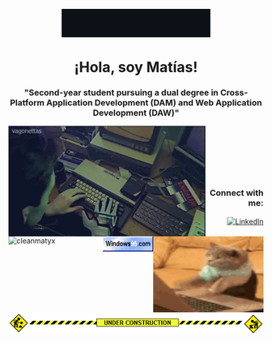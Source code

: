 <!-- Saludo inicial -->
<p align="center">
  <img src="images/saludo_github.gif" alt="Saludo GitHub">
</p>

<!-- Descripción breve -->
<h1 align="center">¡Hola, soy Matías!</h1>
<h3 align="center">
  "Second-year student pursuing a dual degree in Cross-Platform Application Development (DAM) and Web Application Development (DAW)"
</h3>

<!-- Imágenes ilustrativas con layout original -->
<div align="center">
  <img align="left" src="images/hackerman.gif" alt="Lo que creen que hago">
  <img align="right" src="images/cat-typing.gif" alt="Lo que realmente hago" width="218" height="150">
  <br><br>
</div>

<!-- Estadísticas de GitHub (lenguajes más usados) -->
<img align="left" src="https://github-readme-stats.vercel.app/api/top-langs?username=cleanmatyx&show_icons=true&theme=synthwave&locale=en&layout=compact" alt="cleanmatyx">

<!-- Sección de Conexión -->
<br><br><br>
<h3 align="right">Connect with me:</h3>
<p align="right">
  <a href="https://www.linkedin.com/in/mat%c3%adas-e-borra-quiroz-6841831a7/" target="_blank">
    <img align="center" src="https://raw.githubusercontent.com/rahuldkjain/github-profile-readme-generator/master/src/images/icons/Social/linked-in-alt.svg" alt="LinkedIn" height="30" width="40">
  </a>
  <a href="https://es.wikipedia.org/wiki/Windows_95" target="_blank">
    <img align="center" src="images/badge5.gif" alt="Badge Windows 95" height="30" width="100">
  </a>
</p>

<!-- Espacio y sección final -->
<br><br><br>
<p align="center">
  <img align="center" src="images/under-construction.gif" alt="Under Construction">
</p>
